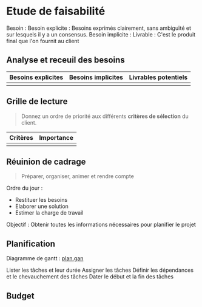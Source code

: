 # Etude de faisabilité

Besoin :
Besoin explicite : Besoins exprimés clairement, sans ambiguïté et sur lesquels il y a un consensus.
Besoin implicite :
Livrable : C'est le produit final que l'on fournit au client

## Analyse et receuil des besoins

|Besoins explicites|Besoins implicites|Livrables potentiels|
|-|-|-|
||||

## Grille de lecture

> Donnez un ordre de priorité aux différents **critères de sélection** du client.

|Critères|Importance|
|-|-|
|||


## Réuinion de cadrage

> Préparer, organiser, animer et rendre compte

Ordre du jour :
* Restituer les besoins
* Elaborer une solution
* Estimer la charge de travail

Objectif : Obtenir toutes les informations nécessaires pour planifier le projet


## Planification
Diagramme de gantt : [plan.gan](../plan.pdf)

Lister les tâches et leur durée
Assigner les tâches
Définir les dépendances et le chevauchement des tâches
Dater le début et la fin des tâches

## Budget
[]()

